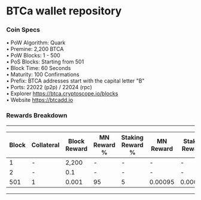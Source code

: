 BTCa wallet repository
=====================================

### Coin Specs
 
• PoW Algorithm: Quark   
• Premine: 2,200 BTCA   
• PoW Blocks: 1 - 500   
• PoS Blocks: Starting from 501   
• Block Time: 60 Seconds   
• Maturity: 100 Confirmations   
• Prefix: BTCA addresses start with the capital letter "B"   
• Ports: 22022 (p2p) / 22024 (rpc)   
• Explorer https://btca.cryptoscope.io/blocks   
• Website https://btcadd.io   

### Rewards Breakdown
---
| Block     | Collateral | Block Reward | MN Reward % | Staking Reward % | MN Reward | Staker Reward |
| --------- | ---------- | ------------ | ----------- | ---------------- | --------- | ------------- |
| 1         | \-         | 2,200        | \-          | \-               | \-        | \-            |
| 2         | \-         | 0.1          | \-          | \-               | \-        | \-            |
| 501       | 1          | 0.001        | 95          | 5                | 0.00095   | 0.00005       |
---
